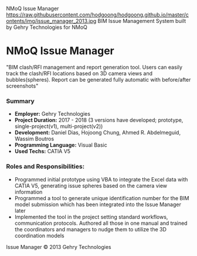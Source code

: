 NMoQ Issue Manager
https://raw.githubusercontent.com/hodgoong/hodgoong.github.io/master/contents/img/issue_manager_2013.jpg
BIM Issue Management System built by Gehry Technologies for NMoQ

# NMoQ Issue Manager
"BIM clash/RFI management and report generation tool. Users can easily track the clash/RFI locations based on 3D camera views and bubbles(spheres). Report can be generated fully automatic with before/after screenshots"

### Summary
- **Employer:** Gehry Technologies
- **Project Duration:** 2017 - 2018 (3 versions have developed; prototype, single-project(v1), multi-project(v2))
- **Development:** Daniel Dias, Hojoong Chung, Ahmed R. Abdelmeguid, Wassim Boutros
- **Programming Language:** Visual Basic
- **Used Techs:** CATIA V5

### Roles and Responsibilities:
- Programmed initial prototype using VBA to integrate the Excel data with CATIA V5, generating issue spheres based on the camera view information
- Programmed a tool to generate unique identification number for the BIM model submission which has been integrated into the Issue Manager later
- Implemented the tool in the project setting standard workflows, communication protocols. Authored all those in one manual and trained the coordinators and managers to nudge them to utilize the 3D coordination models

Issue Manager © 2013 Gehry Technologies